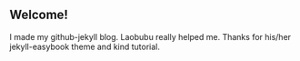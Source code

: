 ## Welcome!

I made my github-jekyll blog. Laobubu really helped me. Thanks for his/her jekyll-easybook theme and kind tutorial.

